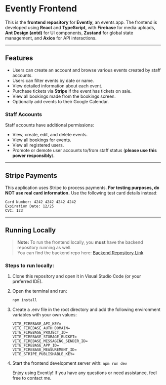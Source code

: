 
# Evently Frontend

This is the **frontend repository** for **Evently**, an events app. The frontend is developed using **React** and **TypeScript**, with **Firebase** for media uploads, **Ant Design (antd)** for UI components, **Zustand** for global state management, and **Axios** for API interactions.

---

## Features

- Users can create an account and browse various events created by staff accounts.
- Users can filter events by date or name.
- View detailed information about each event.
- Purchase tickets via **Stripe** if the event has tickets on sale.
- View all bookings made from the bookings screen.
- Optionally add events to their Google Calendar.

### Staff Accounts

Staff accounts have additional permissions:

- View, create, edit, and delete events.
- View all bookings for events.
- View all registered users.
- Promote or demote user accounts to/from staff status (**please use this power responsibly**).

---

## Stripe Payments

This application uses Stripe to process payments. **For testing purposes, do NOT use real card information.** Use the following test card details instead:
```
Card Number: 4242 4242 4242 4242
Expiration Date: 12/25
CVC: 123
```

---

## Running Locally

> **Note:** To run the frontend locally, you **must** have the backend repository running as well.  
> You can find the backend repo here: [Backend Repository Link]([<Link>](https://github.com/roseiaa/Evently-Server/tree/main?tab=readme-ov-file))

### Steps to run locally:

1. Clone this repository and open it in Visual Studio Code (or your preferred IDE).
2. Open the terminal and run:

   ```bash
   npm install
   ```
3. Create a .env file in the root directory and add the following environment variables with your own values:

   ```
   VITE_FIREBASE_API_KEY=
   VITE_FIREBASE_AUTH_DOMAIN=
   VITE_FIREBASE_PROJECT_ID=
   VITE_FIREBASE_STORAGE_BUCKET=
   VITE_FIREBASE_MESSAGING_SENDER_ID=
   VITE_FIREBASE_APP_ID=
   VITE_FIREBASE_MEASUREMENT_ID=
   VITE_STRIPE_PUBLISHABLE_KEY=
    ```
  4. Start the frontend development server with:
    ``` npm run dev ```

     Enjoy using Evently! If you have any questions or need assistance, feel free to contact me.
